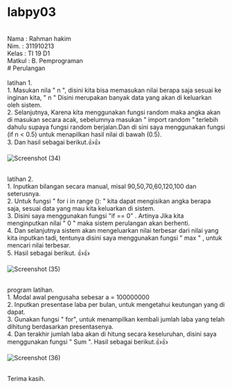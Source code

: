 # labpy03
<br/> Nama  : Rahman hakim
<br/> Nim.  : 311910213
<br/> Kelas : TI 19 D1
<br/> Matkul : B. Pemprograman
<br/> # Perulangan
<br/>
<br/> latihan 1.
<br/> 1. Masukan nila " n ",  disini kita bisa memasukan nilai berapa saja sesuai ke inginan kita,  " n " Disini merupakan banyak data yang akan di keluarkan oleh sistem. 
<br/> 2. Selanjutnya, Karena kita menggunakan fungsi random maka angka akan di masukan secara acak, sebelumnya masukan " import random " terlebih dahulu supaya fungsi random berjalan.Dan di sini saya menggunakan fungsi (if n < 0.5) untuk menapilkan hasil nilai di bawah (0.5).
<br/> 3. Dan hasil sebagai berikut.👍👍 

![Screenshot (34)](https://user-images.githubusercontent.com/57000408/68390829-b0239480-0198-11ea-8358-9695b0fed152.png)


<br/> latihan 2.
<br/> 1. Inputkan bilangan secara manual,  misal 90,50,70,60,120,100 dan seterusnya.
<br/> 2. Untuk fungsi " for i in range (): " kita dapat mengisikan angka berapa saja,  sesuai data yang mau kita keluarkan di sistem. 
<br/> 3. Disini saya menggunakan fungsi "if == 0" . Artinya Jika kita menginputkan nilai " 0 " maka sistem perulangan akan berhenti. 
<br/> 4. Dan selanjutnya sistem akan mengeluarkan nilai terbesar dari nilai yang kita inputkan tadi,  tentunya disini saya menggunakan fungsi " max " , untuk mencari nilai terbesar.
<br/> 5. Hasil sebagai berikut. 👍👍

![Screenshot (35)](https://user-images.githubusercontent.com/57000408/68390946-0264b580-0199-11ea-9771-05ae4a6fba66.png)

<br/> program latihan.
<br/> 1. Modal awal pengusaha sebesar a = 100000000
<br/> 2. Inputkan presentase laba per bulan, untuk mengetahui keutungan yang di dapat. 
<br/> 3. Gunakan fungsi " for", untuk menampilkan kembali jumlah laba yang telah dihitung berdasarkan presentasenya.
<br/> 4. Dan terakhir jumlah laba akan di hitung secara keseluruhan,  disini saya menggunakan fungsi " Sum ". Hasil sebagai berikut.👍👍


![Screenshot (36)](https://user-images.githubusercontent.com/57000408/68391100-6a1b0080-0199-11ea-9a52-d7e6d5dc83c4.png)


<br/> Terima kasih. 
 
